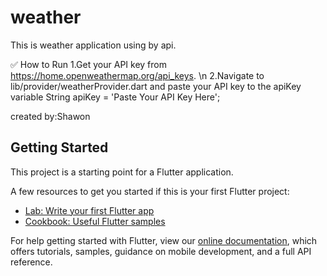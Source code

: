 # weather

This is weather application using by api.

:white_check_mark: How to Run
1.Get your API key from https://home.openweathermap.org/api_keys. \n
2.Navigate to lib/provider/weatherProvider.dart and paste your API key to the apiKey variable
     String apiKey = 'Paste Your API Key Here';



created by:Shawon

## Getting Started

This project is a starting point for a Flutter application.

A few resources to get you started if this is your first Flutter project:

- [Lab: Write your first Flutter app](https://flutter.dev/docs/get-started/codelab)
- [Cookbook: Useful Flutter samples](https://flutter.dev/docs/cookbook)

For help getting started with Flutter, view our
[online documentation](https://flutter.dev/docs), which offers tutorials,
samples, guidance on mobile development, and a full API reference.
